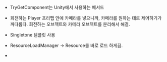 - TryGetComponent는 Unity에서 사용하는 메서드

- 회전하는 Player 프리팹 안에 카메라를 넣으니까, 카메라를 원하는 데로 제어하기가 까다롭다. 회전하는 오브젝트와 카메라 오브젝트를 분리해서 해결.

- Singletone 템플릿 사용

- ResourceLoadManager -> Resource를 바로 로드 하게끔.
- 